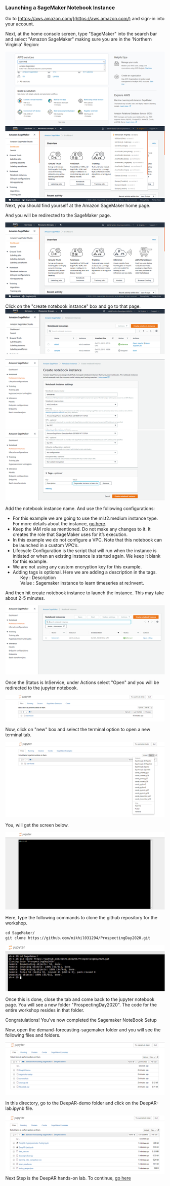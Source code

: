 ### Launching a SageMaker Notebook Instance

Go to [https://aws.amazon.com/](https://aws.amazon.com/) and sign-in into your account.

Next, at the home console screen, type "SageMaker" into the search bar and select "Amazon SageMaker" making sure you are in the 'Northern Virginia' Region:

![Alt text](../screenshots/setup7.PNG)
![Alt text](../screenshots/regionuseast1.png)
Next, you should find yourself at the Amazon SageMaker home page.
<!--If you come accross such a page, select "US East 1 (N. Virginia)" from the drop-down menu.

<!--![Alt text](../screenshots/setup9.PNG) -->

And you will be redirected to the SageMaker page.

![Alt text](../screenshots/Sagemaker.png)

Click on the "create notebook instance" box and go to that page.
![Alt text](../screenshots/Screenshot.png)

![Alt text](../screenshots/setup3.PNG)
![Alt text](../screenshots/setup4.PNG)

Add the notebook instance name. And use the following configurations:<br>
* For this example we are going to use the ml.t2.medium instance type. For more details about the instance, [go here](https://aws.amazon.com/sagemaker/pricing/instance-types/).<br>
* Keep the IAM role as mentioned. Do not make any changes to it. It creates the role that SageMaker uses for it’s execution.<br>
* In this example we do not configure a VPC. Note that this notebook can be launched in a custom VPC’s.<br>
* Lifecycle Configuration is the script that will run when the instance is initiated or when an existing instance is started again. We keep it blank for this example.<br>
* We are not using any custom encryption key for this example.<br>
* Adding tags is optional. Here we are adding a description in the tags.<br>
&nbsp;&nbsp;&nbsp;&nbsp;&nbsp;&nbsp;Key : Description<br>
&nbsp;&nbsp;&nbsp;&nbsp;&nbsp;&nbsp;Value : Sagemaker instance to learn timeseries at re:Invent.

And then hit create notebook instance to launch the instance. This may take about 2-5 minutes.

![Alt text](../screenshots/setup12.PNG)

Once the Status is InService, under Actions select "Open" and you will be redirected to the jupyter notebook.

![Alt text](../screenshots/setup14.PNG)

Now, click on "new" box and select the terminal option to open a new terminal tab.

![Alt text](../screenshots/setup15.PNG)

You, will get the screen below.

![Alt text](../screenshots/setup16.PNG)

Here, type the following commands to clone the github repository for the workshop.<br>
```shell
cd SageMaker/
git clone https://github.com/nikhil031294/ProspectingDay2020.git
```
![Alt text](../screenshots/setup19.PNG)

Once this is done, close the tab and come back to the jupyter notebook page. You will see a new folder "ProspectingDay2020". The code for the entire workshop resides in that folder.

<!--![Alt text](../screenshots/setup18.PNG)-->

Congratulations! You've now completed the Sagemaker NoteBook Setup

Now, open the demand-forecasting-sagemaker folder and you will see the following files and folders.

![Alt text](../screenshots/setup34.PNG)

In this directory, go to the DeepAR-demo folder and click on the DeepAR-lab.ipynb file.

![Alt text](../screenshots/setup35.PNG)
Next Step is the DeepAR hands-on lab. To continue, [go here](../DeepAR-demo/DeepAR-Lab.ipynb)
